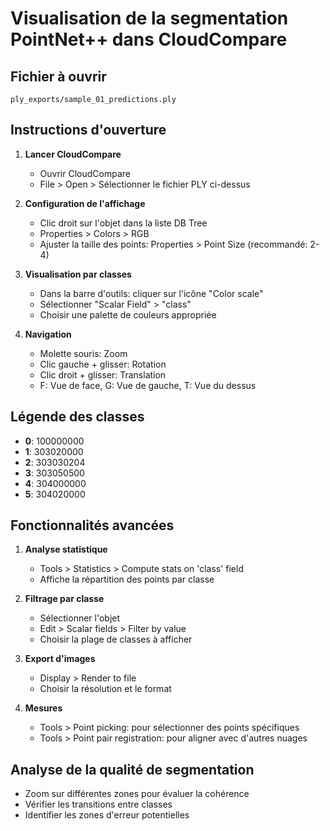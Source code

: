 # Visualisation de la segmentation PointNet++ dans CloudCompare

## Fichier à ouvrir
```
ply_exports/sample_01_predictions.ply
```

## Instructions d'ouverture

1. **Lancer CloudCompare**
   - Ouvrir CloudCompare
   - File > Open > Sélectionner le fichier PLY ci-dessus

2. **Configuration de l'affichage**
   - Clic droit sur l'objet dans la liste DB Tree
   - Properties > Colors > RGB
   - Ajuster la taille des points: Properties > Point Size (recommandé: 2-4)

3. **Visualisation par classes**
   - Dans la barre d'outils: cliquer sur l'icône "Color scale"
   - Sélectionner "Scalar Field" > "class"
   - Choisir une palette de couleurs appropriée

4. **Navigation**
   - Molette souris: Zoom
   - Clic gauche + glisser: Rotation
   - Clic droit + glisser: Translation
   - F: Vue de face, G: Vue de gauche, T: Vue du dessus

## Légende des classes
- **0**: 100000000
- **1**: 303020000
- **2**: 303030204
- **3**: 303050500
- **4**: 304000000
- **5**: 304020000

## Fonctionnalités avancées

1. **Analyse statistique**
   - Tools > Statistics > Compute stats on 'class' field
   - Affiche la répartition des points par classe

2. **Filtrage par classe**
   - Sélectionner l'objet
   - Edit > Scalar fields > Filter by value
   - Choisir la plage de classes à afficher

3. **Export d'images**
   - Display > Render to file
   - Choisir la résolution et le format

4. **Mesures**
   - Tools > Point picking: pour sélectionner des points spécifiques
   - Tools > Point pair registration: pour aligner avec d'autres nuages

## Analyse de la qualité de segmentation

- Zoom sur différentes zones pour évaluer la cohérence
- Vérifier les transitions entre classes
- Identifier les zones d'erreur potentielles
